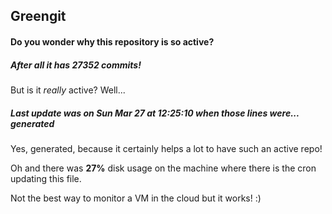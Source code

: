 ## Greengit

#### Do you wonder why this repository is so active?

##### After all it has 27352 commits!

But is it *really* active? Well...

##### Last update was on Sun Mar 27 at 12:25:10 when those lines were... generated

Yes, generated, because it certainly helps a lot to have such an active repo!

Oh and there was **27%** disk usage on the machine
where there is the cron updating this file.

Not the best way to monitor a VM in the cloud but it works! :)
